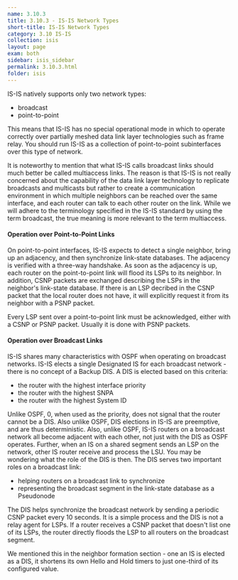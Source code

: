 ```yaml
---
name: 3.10.3
title: 3.10.3 - IS-IS Network Types
short-title: IS-IS Network Types
category: 3.10 IS-IS
collection: isis
layout: page
exam: both
sidebar: isis_sidebar
permalink: 3.10.3.html
folder: isis
---
```

IS-IS natively supports only two network types:
- broadcast
- point-to-point

This means that IS-IS has no special operational mode in which to operate correctly over partially meshed data link layer technologies such as frame relay. You should run IS-IS as a collection of point-to-point subinterfaces over this type of network.

It is noteworthy to mention that what IS-IS calls broadcast links should much better be called multiaccess links. The reason is that IS-IS is not really concerned about the capability of the data link layer technology to replicate broadcasts and multicasts but rather to create a communication environment in which multiple neighbors can be reached over the same interface, and each router can talk to each other router on the link. While we will adhere to the terminology specified in the IS-IS standard by using the term broadcast, the true meaning is more relevant to the term multiaccess.

#### Operation over Point-to-Point Links
On point-to-point interfaces, IS-IS expects to detect a single neighbor, bring up an adjacency, and then synchronize link-state databases. The adjacency is verified with a three-way handshake. As soon as the adjacency is up, each router on the point-to-point link will flood its LSPs to its neighbor. In addition, CSNP packets are exchanged describing the LSPs in the neighbor's link-state database. If there is an LSP decribed in the CSNP packet that the local router does not have, it will explicitly request it from its neighbor with a PSNP packet.

Every LSP sent over a point-to-point link must be acknowledged, either with a CSNP or PSNP packet. Usually it is done with PSNP packets.

#### Operation over Broadcast Links
IS-IS shares many characteristics with OSPF when operating on broadcast networks. IS-IS elects a single Designated IS for each broadcast network - there is no concept of a Backup DIS. A DIS is elected based on this criteria:
- the router with the highest interface priority
- the router with the highest SNPA
- the router with the highest System ID

Unlike OSPF, 0, when used as the priority, does not signal that the router cannot be a DIS. Also unlike OSPF, DIS elections in IS-IS are preemptive, and are thus deterministic. Also, unlike OSPF, IS-IS routers on a broadcast network all become adjacent with each other, not just with the DIS as OSPF operates. Further, when an IS on a shared segment sends an LSP on the network, other IS router receive and process the LSU. You may be wondering what the role of the DIS is then. The DIS serves two important roles on a broadcast link:
- helping routers on a broadcast link to synchronize
- representing the broadcast segment in the link-state database as a Pseudonode

The DIS helps synchronize the broadcast network by sending a periodic CSNP packet every 10 seconds. It is a simple process and the DIS is not a relay agent for LSPs. If a router receives a CSNP packet that doesn't list one of its LSPs, the router directly floods the LSP to all routers on the broadcast segment.

We mentioned this in the neighbor formation section - one an IS is elected as a DIS, it shortens its own Hello and Hold timers to just one-third of its configured value.

